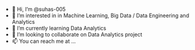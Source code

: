- 👋 Hi, I’m @suhas-005
- 👀 I’m interested in in Machine Learning, Big Data / Data Engineering and Analytics
- 🌱 I’m currently learning Data Analytics
- 💞️ I’m looking to collaborate on Data Analytics project
- 📫 You can reach me at ...

<!---
suhas-005/suhas-005 is a ✨ special ✨ repository because its `README.md` (this file) appears on your GitHub profile.
You can click the Preview link to take a look at your changes.
--->
